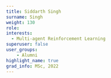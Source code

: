 ```yaml
---
title: Siddarth Singh
surname: Singh
weight: 130
role:
interests:
  - Multi-agent Reinforcement Learning
superuser: false
user_groups:
    - Alumni 
highlight_name: true 
grad_info: MSc, 2022
---
```

